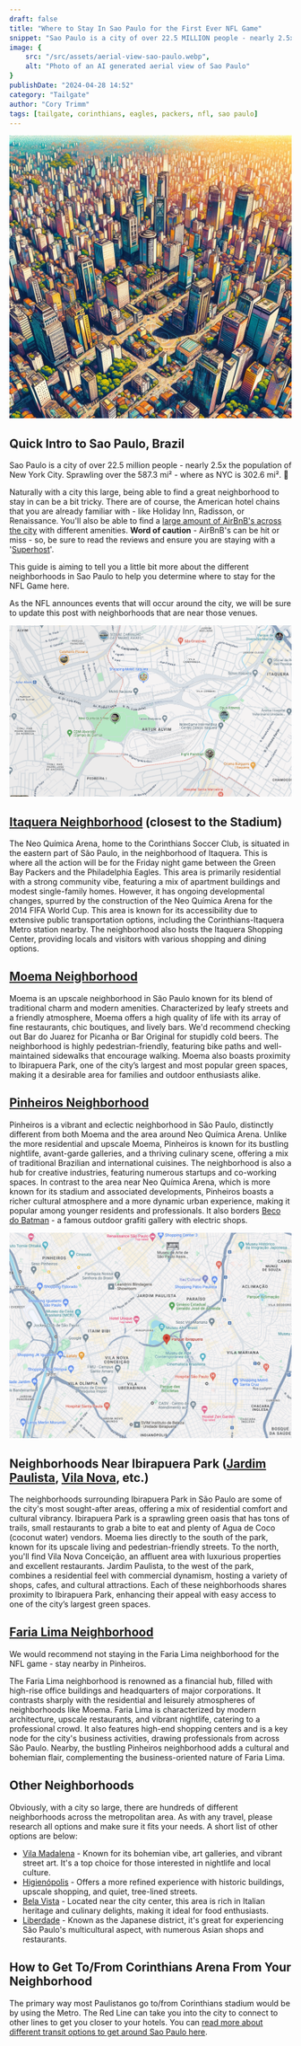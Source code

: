 ```yaml
---
draft: false
title: "Where to Stay In Sao Paulo for the First Ever NFL Game"
snippet: "Sao Paulo is a city of over 22.5 MILLION people - nearly 2.5x the size of New York City. Use our guide to help find a great neighborhood to stay."
image: {
    src: "/src/assets/aerial-view-sao-paulo.webp",
    alt: "Photo of an AI generated aerial view of Sao Paulo"
}
publishDate: "2024-04-28 14:52"
category: "Tailgate"
author: "Cory Trimm"
tags: [tailgate, corinthians, eagles, packers, nfl, sao paulo]
---
```


![Photo of an AI generated aerial view of Sao Paulo](/src/assets/aerial-view-sao-paulo.webp)

## Quick Intro to Sao Paulo, Brazil
Sao Paulo is a city of over 22.5 million people - nearly 2.5x the population of New York City. Sprawling over the 587.3 mi² - where as NYC is 302.6 mi². 🤯

Naturally with a city this large, being able to find a great neighborhood to stay in can be a bit tricky. There are of course, the American hotel chains that you are already familiar with - like Holiday Inn, Radisson, or Renaissance. You'll also be able to find a [large amount of AirBnB's across the city](https://www.airbnb.com/s/Sao-Paulo--Brazil/homes?tab_id=home_tab&refinement_paths%5B%5D=%2Fhomes&flexible_trip_lengths%5B%5D=one_week&monthly_start_date=2024-06-01&monthly_length=3&monthly_end_date=2024-08-01&price_filter_input_type=0&channel=EXPLORE&query=Sao%20Paulo%2C%20Brazil&place_id=ChIJ0WGkg4FEzpQRrlsz_whLqZs&date_picker_type=calendar&source=structured_search_input_header&search_type=filter_change&price_filter_num_nights=5&ne_lat=-23.510494766766186&ne_lng=-46.595548967164746&sw_lat=-23.63166153051278&sw_lng=-46.69877349702497&zoom=12.79479972455441&zoom_level=12&search_by_map=true&checkin=2024-09-05&checkout=2024-09-08) with different amenities. **Word of caution** - AirBnB's can be hit or miss - so, be sure to read the reviews and ensure you are staying with a '[Superhost](https://www.airbnb.com/help/article/828)'.

This guide is aiming to tell you a little bit more about the different neighborhoods in Sao Paulo to help you determine where to stay for the NFL Game here.

As the NFL announces events that will occur around the city, we will be sure to update this post with neighborhoods that are near those venues.

![screenshot of itaquera map view](/src/assets/itaquera-map-view.png)
## [Itaquera Neighborhood](https://www.google.com/maps/place/Itaquera,+S%C3%A3o+Paulo+-+State+of+S%C3%A3o+Paulo,+Brazil/@-23.5339784,-46.4716919,13.93z/data=!4m6!3m5!1s0x94ce66b99a42eac7:0x8ed06d80800b0a3c!8m2!3d-23.5374198!4d-46.4536983!16s%2Fm%2F0fq2p7t?entry=ttu) (closest to the Stadium)
The Neo Química Arena, home to the Corinthians Soccer Club, is situated in the eastern part of São Paulo, in the neighborhood of Itaquera. This is where all the action will be for the Friday night game between the Green Bay Packers and the Philadelphia Eagles. This area is primarily residential with a strong community vibe, featuring a mix of apartment buildings and modest single-family homes. However, it has ongoing developmental changes, spurred by the construction of the Neo Química Arena for the 2014 FIFA World Cup. This area is known for its accessibility due to extensive public transportation options, including the Corinthians-Itaquera Metro station nearby. The neighborhood also hosts the Itaquera Shopping Center, providing locals and visitors with various shopping and dining options.

## [Moema Neighborhood](https://www.google.com/maps/place/Moema,+S%C3%A3o+Paulo+-+State+of+S%C3%A3o+Paulo,+Brazil/@-23.6020717,-46.6768876,17z/data=!3m1!4b1!4m6!3m5!1s0x94ce59f8e9ffac95:0xd02a34bc9438ea3b!8m2!3d-23.6020214!4d-46.6721032!16s%2Fg%2F122tz_58?entry=ttu)
Moema is an upscale neighborhood in São Paulo known for its blend of traditional charm and modern amenities. Characterized by leafy streets and a friendly atmosphere, Moema offers a high quality of life with its array of fine restaurants, chic boutiques, and lively bars. We'd recommend checking out Bar do Juarez for Picanha or Bar Original for stupidly cold beers. The neighborhood is highly pedestrian-friendly, featuring bike paths and well-maintained sidewalks that encourage walking. Moema also boasts proximity to Ibirapuera Park, one of the city’s largest and most popular green spaces, making it a desirable area for families and outdoor enthusiasts alike.

## [Pinheiros Neighborhood](https://www.google.com/maps/place/Pinheiros,+S%C3%A3o+Paulo+-+State+of+S%C3%A3o+Paulo,+Brazil/@-23.5620058,-46.6987426,15z/data=!3m1!4b1!4m6!3m5!1s0x94ce5798cb16268f:0xa94014a3e39a3708!8m2!3d-23.5635787!4d-46.6916068!16s%2Fg%2F155ryzty?entry=ttu)
Pinheiros is a vibrant and eclectic neighborhood in São Paulo, distinctly different from both Moema and the area around Neo Química Arena. Unlike the more residential and upscale Moema, Pinheiros is known for its bustling nightlife, avant-garde galleries, and a thriving culinary scene, offering a mix of traditional Brazilian and international cuisines. The neighborhood is also a hub for creative industries, featuring numerous startups and co-working spaces. In contrast to the area near Neo Química Arena, which is more known for its stadium and associated developments, Pinheiros boasts a richer cultural atmosphere and a more dynamic urban experience, making it popular among younger residents and professionals. It also borders [Beco do Batman](https://www.google.com/maps/place/Beco+do+Batman/@-23.5566009,-46.6891539,17z/data=!3m1!4b1!4m6!3m5!1s0x94ce575858b6a5b9:0xc5b1a9636043ff22!8m2!3d-23.5566009!4d-46.686579!16s%2Fg%2F11b6pwftrw?entry=ttu) - a famous outdoor grafiti gallery with electric shops.

![screenshot of neighborhoods near ibirapuera park](/src/assets/ibirapuera-map-view.png)
## Neighborhoods Near Ibirapuera Park ([Jardim Paulista](https://www.google.com/maps/place/Jardim+Paulista,+S%C3%A3o+Paulo+-+State+of+S%C3%A3o+Paulo,+Brazil/@-23.5339784,-46.4716919,13.93z/data=!4m6!3m5!1s0x94ce59c2db1faacb:0x186ce70be3f34d44!8m2!3d-23.5739787!4d-46.6606906!16s%2Fg%2F120r00xg?entry=ttu), [Vila Nova](https://www.google.com/maps/place/Vila+Nova+Concei%C3%A7%C3%A3o,+S%C3%A3o+Paulo+-+State+of+S%C3%A3o+Paulo,+Brazil/@-23.5742553,-46.6704143,15z/data=!4m6!3m5!1s0x94ce57575900735f:0xdfe8f65daf38be97!8m2!3d-23.5917828!4d-46.6727333!16s%2Fg%2F121pqdsq?entry=ttu), etc.)
The neighborhoods surrounding Ibirapuera Park in São Paulo are some of the city's most sought-after areas, offering a mix of residential comfort and cultural vibrancy. Ibirapuera Park is a sprawling green oasis that has tons of trails, small restaurants to grab a bite to eat and plenty of Agua de Coco (coconut water) vendors. Moema lies directly to the south of the park, known for its upscale living and pedestrian-friendly streets. To the north, you'll find Vila Nova Conceição, an affluent area with luxurious properties and excellent restaurants. Jardim Paulista, to the west of the park, combines a residential feel with commercial dynamism, hosting a variety of shops, cafes, and cultural attractions. Each of these neighborhoods shares proximity to Ibirapuera Park, enhancing their appeal with easy access to one of the city’s largest green spaces.

## [Faria Lima Neighborhood](https://www.google.com/maps/place/Av.+Brig.+Faria+Lima,+S%C3%A3o+Paulo+-+SP,+Brazil/@-23.5787618,-46.6897521,15.83z/data=!4m6!3m5!1s0x94ce576d1b6136f3:0xd07acf864bcd7990!8m2!3d-23.5775252!4d-46.6868419!16s%2Fm%2F026wnsp?entry=ttu)
We would recommend not staying in the Faria Lima neighborhood for the NFL game - stay nearby in Pinheiros.

The Faria Lima neighborhood is renowned as a financial hub, filled with high-rise office buildings and headquarters of major corporations. It contrasts sharply with the residential and leisurely atmospheres of neighborhoods like Moema. Faria Lima is characterized by modern architecture, upscale restaurants, and vibrant nightlife, catering to a professional crowd. It also features high-end shopping centers and is a key node for the city's business activities, drawing professionals from across São Paulo. Nearby, the bustling Pinheiros neighborhood adds a cultural and bohemian flair, complementing the business-oriented nature of Faria Lima.

## Other Neighborhoods
Obviously, with a city so large, there are hundreds of different neighborhoods across the metropolitan area. As with any travel, please research all options and make sure it fits your needs. A short list of other options are below:

- [Vila Madalena](https://www.google.com/maps/place/Vila+Madalena,+S%C3%A3o+Paulo+-+State+of+S%C3%A3o+Paulo,+Brazil/@-23.5787618,-46.6897521,15.83z/data=!4m2!3m1!1s0x94ce57be69847fa9:0xd423d197dd9d1e01?entry=ttu) - Known for its bohemian vibe, art galleries, and vibrant street art. It's a top choice for those interested in nightlife and local culture.
- [Higienópolis](https://www.google.com/maps/place/Higien%C3%B3polis,+S%C3%A3o+Paulo+-+State+of+S%C3%A3o+Paulo,+Brazil/@-23.548177,-46.6630061,16z/data=!3m1!4b1!4m6!3m5!1s0x94ce583bf6fab555:0xf467850dd14cd5dd!8m2!3d-23.5457512!4d-46.6599426!16s%2Fg%2F120k19hl?entry=ttu) - Offers a more refined experience with historic buildings, upscale shopping, and quiet, tree-lined streets.
- [Bela Vista](https://www.google.com/maps/place/Bela+Vista,+S%C3%A3o+Paulo+-+State+of+S%C3%A3o+Paulo,+Brazil/@-23.5620283,-46.6571093,15z/data=!3m1!4b1!4m6!3m5!1s0x94ce59b756463d61:0x9f3d1e6f7f40964!8m2!3d-23.5554048!4d-46.6456426!16s%2Fg%2F1224122h?entry=ttu) - Located near the city center, this area is rich in Italian heritage and culinary delights, making it ideal for food enthusiasts.
- [Liberdade](https://www.google.com/maps/place/Liberdade,+S%C3%A3o+Paulo+-+State+of+S%C3%A3o+Paulo,+Brazil/@-23.5620283,-46.6571093,15z/data=!4m6!3m5!1s0x94ce59a00cc9896b:0x4d7fa8becba4e40d!8m2!3d-23.5599169!4d-46.6312586!16s%2Fg%2F1233lxsm?entry=ttu) - Known as the Japanese district, it's great for experiencing São Paulo's multicultural aspect, with numerous Asian shops and restaurants.


## How to Get To/From Corinthians Arena From Your Neighborhood
The primary way most Paulistanos go to/from Corinthians stadium would be by using the Metro. The Red Line can take you into the city to connect to other lines to get you closer to your hotels. You can [read more about different transit options to get around Sao Paulo here](/blog/how-to-get-around-sao-paulo/).
